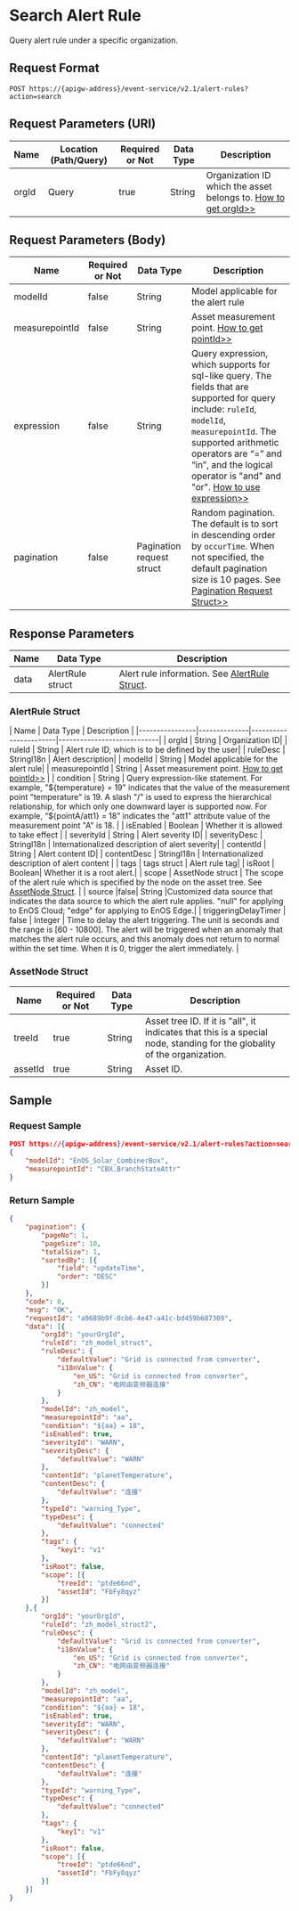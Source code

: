 # Search Alert Rule

Query alert rule under a specific organization.


## Request Format

```
POST https://{apigw-address}/event-service/v2.1/alert-rules?action=search
```

## Request Parameters (URI)

| Name | Location (Path/Query) | Required or Not | Data Type | Description |
|---------------|------------------|----------|-----------|--------------|
| orgId         | Query            | true     | String    | Organization ID which the asset belongs to. [How to get orgId>>](/docs/api/en/latest/api_faqs#how-to-get-organization-id-orgid-orgid)         |


## Request Parameters (Body)
| Name            | Required or Not | Data Type | Description |
|------|-----------------|-----------|-------------|
| modelId        | false         | String                | Model applicable for the alert rule|
| measurepointId | false         | String                | Asset measurement point. [How to get pointId>>](/docs/api/en/latest/api_faqs.html#how-to-get-the-measuremet-point-pointid-pointid) |
| expression      | false         | String | Query expression, which supports for sql-like query. The fields that are supported for query include: `ruleId`, `modelId`, `measurepointId`. The supported arithmetic operators are “=” and “in”, and the logical operator is "and" and "or". [How to use expression>>](/docs/api/en/latest/api_faqs.html#how-to-use-expression) |
| pagination  | false  |Pagination request struct | Random pagination. The default is to sort in descending order by `occurTime`. When not specified, the default pagination size is 10 pages. See [Pagination Request Struct>>](/docs/api/en/latest/overview.html#pagination-request-struct) |



## Response Parameters

| Name | Data Type     | Description          |
|-------|----------------|---------------------------|
| data | AlertRule struct | Alert rule information. See [AlertRule Struct](search_alert_rule#alertrule-struct-alertrule). |


### AlertRule Struct <alertrule>

| Name |  Data Type | Description |
|----------------|--------------|-----------------------|----------------------------|
| orgId          | String    | Organization ID|
| ruleId         | String                | Alert rule ID, which is to be defined by the user|
| ruleDesc        | StringI18n            | Alert description|
| modelId           | String                | Model applicable for the alert rule|
| measurepointId   | String                | Asset measurement point. [How to get pointId>>](/docs/api/en/latest/api_faqs.html#how-to-get-the-measuremet-point-pointid-pointid) |
| condition         | String                | Query expression-like statement. For example, "${temperature} = 19" indicates that the value of the measurement point "temperature" is 19. A slash "/" is used to express the hierarchical relationship, for which only one downward layer is supported now. For example, “${pointA/att1} = 18” indicates the "att1" attribute value of the measurement point "A" is 18. |
| isEnabled      | Boolean               | Whether it is allowed to take effect |
| severityId         | String                | Alert severity ID|
| severityDesc     | StringI18n | Internationalized description of alert severity|
| contentId      | String                | Alert content ID|
| contentDesc  |  StringI18n | Internationalized description of alert content |
| tags           | tags struct            | Alert rule tag|
| isRoot           | Boolean| Whether it is a root alert.|
| scope            | AssetNode struct | The scope of the alert rule which is specified by the node on the asset tree. See [AssetNode Struct](search_alert_rule#assetnode-struct-assetnode).  |
| source |false| String |Customized data source that indicates the data source to which the alert rule applies. "null" for applying to EnOS Cloud; "edge" for applying to EnOS Edge.|
| triggeringDelayTimer | false | Integer | Time to delay the alert triggering. The unit is seconds and the range is [60 - 10800]. The alert will be triggered when an anomaly that matches the alert rule occurs, and this anomaly does not return to normal within the set time. When it is 0, trigger the alert immediately. |


### AssetNode Struct <assetnode>

| Name | Required or Not | Data Type | Description |
|----------|--------------|--------------|----------|
| treeId   | true         | String       | Asset tree ID. If it is "all", it indicates that this is a special node, standing for the globality of the organization. |
| assetId  | true         | String       | Asset ID.  |


## Sample

### Request Sample

```json
POST https://{apigw-address}/event-service/v2.1/alert-rules?action=search&orgId=yourOrgId
{
    "modelId": "EnOS_Solar_CombinerBox",
    "measurepointId": "CBX.BranchStateAttr"
}

```

### Return Sample

```json
{
    "pagination": {
        "pageNo": 1,
        "pageSize": 10,
        "totalSize": 1,
        "sortedBy": [{
            "field": "updateTime",
            "order": "DESC"
        }]
    },
    "code": 0,
    "msg": "OK",
    "requestId": "a9689b9f-0cb6-4e47-a41c-bd459b687309",
    "data": [{
        "orgId": "yourOrgId",
        "ruleId": "zh_model_struct",
        "ruleDesc": {
            "defaultValue": "Grid is connected from converter",
            "i18nValue": {
                "en_US": "Grid is connected from converter",
                "zh_CN": "电网由变频器连接"
            }
        },
        "modelId": "zh_model",
        "measurepointId": "aa",
        "condition": "${aa} = 18",
        "isEnabled": true,
        "severityId": "WARN",
        "severityDesc": {
            "defaultValue": "WARN"
        },
        "contentId": "planetTemperature",
        "contentDesc": {
            "defaultValue": "连接"
        },
        "typeId": "warning_Type",
        "typeDesc": {
            "defaultValue": "connected"
        },
        "tags": {
            "key1": "v1"
        },
        "isRoot": false,
        "scope": [{
            "treeId": "ptde66nd",
            "assetId": "FbFy8qyz"
        }]
    },{
        "orgId": "yourOrgId",
        "ruleId": "zh_model_struct2",
        "ruleDesc": {
            "defaultValue": "Grid is connected from converter",
            "i18nValue": {
                "en_US": "Grid is connected from converter",
                "zh_CN": "电网由变频器连接"
            }
        },
        "modelId": "zh_model",
        "measurepointId": "aa",
        "condition": "${aa} = 18",
        "isEnabled": true,
        "severityId": "WARN",
        "severityDesc": {
            "defaultValue": "WARN"
        },
        "contentId": "planetTemperature",
        "contentDesc": {
            "defaultValue": "连接"
        },
        "typeId": "warning_Type",
        "typeDesc": {
            "defaultValue": "connected"
        },
        "tags": {
            "key1": "v1"
        },
        "isRoot": false,
        "scope": [{
            "treeId": "ptde66nd",
            "assetId": "FbFy8qyz"
        }]
    }]
}
```
